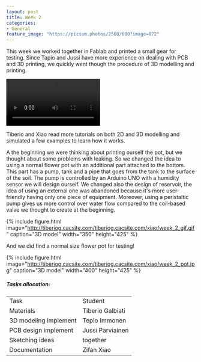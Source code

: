```yaml
---
layout: post
title: Week 2
categories:
- General
feature_image: "https://picsum.photos/2560/600?image=872"
---
```


<p>This week we worked together in Fablab and printed a small gear for testing. Since Tapio and Jussi have more experience on dealing with PCB and 3D printing, we quickly went though the procedure of 3D modelling and printing.
</p>
<video controls width="250">
    <source src="http://tiberiog.cacsite.com/tiberiog.cacsite.com/xiao/week_2_video.mp4" type="video/mp4">
    Your browser does not support HTML5 mp4 video.
</video>  
<p>


Tiberio and Xiao read more tutorials on both 2D and 3D modelling and simulated a few examples to learn how it works. </p>
<p>A the beginning we were thinking about printing ourself the pot, but we thought about some problems with leaking. So we changed the idea to using a normal flower pot with an additional part attached to the bottom. This part has a pump, tank and a pipe that goes from the tank to the surface of the soil. The pump is controlled by an Arduino UNO with a humidity sensor we will design ourself.
We changed also the design of reservoir, the idea of using an external one was abandoned because it's more user-friendly having only one piece of equipment. Moreover, using a peristaltic pump gives us more control over water flow compared to the coil-based valve we thought to create at the beginning.
</p>  



{% include figure.html image="http://tiberiog.cacsite.com/tiberiog.cacsite.com/xiao/week_2_gif.gif" caption="3D model" width="350" height="425" %}

<p>And we did find a normal size flower pot for testing!</p>

{% include figure.html image="http://tiberiog.cacsite.com/tiberiog.cacsite.com/xiao/week_2_pot.jpg" caption="3D model" width="400" height="425" %}

##### Tasks allocation:
<table style= "word-wrap:break-word;word-break:break-all;">
<tr>
<td>Task </td>
<td>Student</td>
</tr>
<tr>
<td>Materials </td>
<td>Tiberio Galbiati</td>
</tr>
<tr>
<td>3D modeling implement</td>
<td>Tepio Immonen</td>
</tr>
<tr>
<td>PCB design implement</td>
<td> Jussi Parviainen</td>
</tr>
<tr>
<td>Sketching ideas</td>
<td>together</td>
</tr>
<tr>
<td>Documentation</td>
<td>Zifan Xiao</td>
</tr>
</table>
